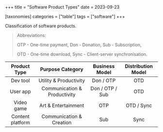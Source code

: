 +++
title = "Software Product Types"
date = 2023-09-23

[taxonomies]
categories = ["table"]
tags = ["software"]
+++

Classification of software products.

<!-- more -->

> Abbreviations:
>
> OTP - One-time payment, Don - Donation, Sub - Subscription,
>
> OTD - One-time download, Sync - Client-server synchronisation.

|   Product Type   |       Purpose Category       | Business Model  | Distribution Model |
|:----------------:|:----------------------------:|:---------------:|:------------------:|
|     Dev tool     |    Utility & Productivity    |    Don / OTP    |        OTD         |
|     User app     | Communication & Productivity | Don / OTP / Sub |        OTD         |
|    Video game    |     Art & Entertainment      |       OTP       |     OTD / Sync     |
| Content platform |   Communication & Creation   |       Sub       |        Sync        |

